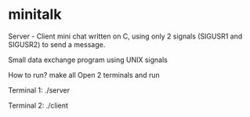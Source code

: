 # minitalk
Server - Client mini chat written on C, using only 2 signals (SIGUSR1 and SIGUSR2) to send a message.

Small data exchange program using UNIX signals

How to run?
make all
Open 2 terminals and run

Terminal 1: ./server

Terminal 2: ./client <PID> <string message that you want to send>
